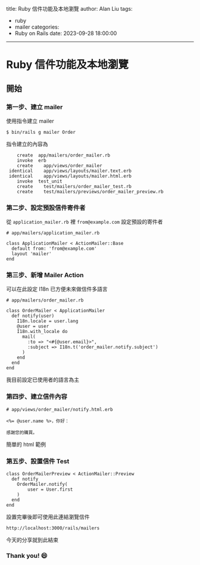 title: Ruby 信件功能及本地瀏覽
author: Alan Liu
tags:
  - ruby
  - mailer
categories:
  - Ruby on Rails
date: 2023-09-28 18:00:00
---
# Ruby 信件功能及本地瀏覽

## 開始

### 第一步、建立 mailer

使用指令建立 mailer 

```ruby=
$ bin/rails g mailer Order
```

指令建立的內容為

```ruby=
    create  app/mailers/order_mailer.rb
    invoke  erb
    create    app/views/order_mailer
 identical    app/views/layouts/mailer.text.erb
 identical    app/views/layouts/mailer.html.erb
    invoke  test_unit
    create    test/mailers/order_mailer_test.rb
    create    test/mailers/previews/order_mailer_preview.rb
```

### 第二步、設定預設信件寄件者

從 `application_mailer.rb` 裡 `from@example.com` 設定預設的寄件者

```ruby=
# app/mailers/application_mailer.rb

class ApplicationMailer < ActionMailer::Base
  default from: 'from@example.com'
  layout 'mailer'
end
```

### 第三步、新增 Mailer Action

可以在此設定 I18n 已方便未來做信件多語言

```ruby=
# app/mailers/order_mailer.rb

class OrderMailer < ApplicationMailer
  def notify(user)
    I18n.locale = user.lang
    @user = user
    I18n.with_locale do
      mail(
        :to => "<#{@user.email}>", 
        :subject => I18n.t('order_mailer.notify.subject')
      )
    end
  end
end
```

我目前設定已使用者的語言為主

### 第四步、建立信件內容

```ruby=
# app/views/order_mailer/notify.html.erb

<%= @user.name %>，你好：

感謝您的購買。
```

簡單的 html 範例

### 第五步、設置信件 Test

```ruby=
class OrderMailerPreview < ActionMailer::Preview
  def notify
    OrderMailer.notify(
    	user = User.first
    )
  end
end
```

設置完畢後即可使用此連結瀏覽信件

`http://localhost:3000/rails/mailers`

今天的分享就到此結束

### Thank you! :smile: